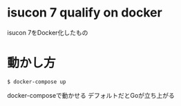 # isucon 7 qualify on docker
isucon 7をDocker化したもの

# 動かし方

```
$ docker-compose up
```

docker-composeで動かせる
デフォルトだとGoが立ち上がる
